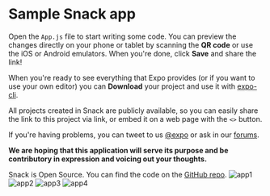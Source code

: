 # Sample Snack app

Open the `App.js` file to start writing some code. You can preview the changes directly on your phone or tablet by scanning the **QR code** or use the iOS or Android emulators. When you're done, click **Save** and share the link!

When you're ready to see everything that Expo provides (or if you want to use your own editor) you can **Download** your project and use it with [expo-cli](https://docs.expo.io/get-started/installation).

All projects created in Snack are publicly available, so you can easily share the link to this project via link, or embed it on a web page with the `<>` button.

If you're having problems, you can tweet to us [@expo](https://twitter.com/expo) or ask in our [forums](https://forums.expo.io/c/snack).


**We are hoping that this application will serve its purpose and be contributory in expression and voicing out your thoughts.**

Snack is Open Source. You can find the code on the [GitHub repo](https://github.com/expo/snack).
![app1](https://user-images.githubusercontent.com/98904606/188394031-fb34a671-9de4-45da-b935-fb78d4ee0fdc.png)
![app2](https://user-images.githubusercontent.com/98904606/188394215-238b48c5-5a08-40a6-a614-07bca3eacde3.png)
![app3](https://user-images.githubusercontent.com/98904606/188394227-9da1d656-d849-481a-8cbc-81aed1f8373b.png)
![app4](https://user-images.githubusercontent.com/98904606/188394239-d2bb7494-552c-4c55-bcea-863c8ac37dbd.png)
